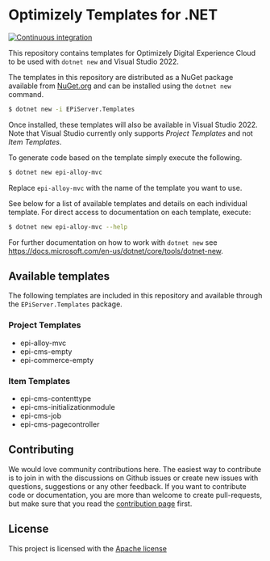 # Optimizely Templates for .NET

[![Continuous integration](https://github.com/episerver/content-templates/actions/workflows/ci.yml/badge.svg)](https://github.com/episerver/content-templates/actions/workflows/ci.yml)

This repository contains templates for Optimizely Digital Experience Cloud to be used with `dotnet new` and Visual Studio 2022.

The templates in this repository are distributed as a NuGet package available from [NuGet.org](https://www.nuget.org/packages/EPiServer.Templates/) and can be installed using the `dotnet new` command.

```bash
$ dotnet new -i EPiServer.Templates
```

Once installed, these templates will also be available in Visual Studio 2022.
Note that Visual Studio currently only supports *Project Templates* and not *Item Templates*.

To generate code based on the template simply execute the following.

```bash
$ dotnet new epi-alloy-mvc
```

Replace `epi-alloy-mvc` with the name of the template you want to use. 

See below for a list of available templates and details on each individual template. For direct access to documentation on each template, execute:

```bash
$ dotnet new epi-alloy-mvc --help
```

For further documentation on how to work with `dotnet new` see https://docs.microsoft.com/en-us/dotnet/core/tools/dotnet-new.

## Available templates

The following templates are included in this repository and available through the `EPiServer.Templates` package.

### Project Templates

- epi-alloy-mvc
- epi-cms-empty
- epi-commerce-empty


### Item Templates

- epi-cms-contenttype
- epi-cms-initializationmodule
- epi-cms-job
- epi-cms-pagecontroller


## Contributing

We would love community contributions here. The easiest way to contribute is to join in with the discussions on Github issues or create new issues with questions, suggestions or any other feedback. 
If you want to contribute code or documentation, you are more than welcome to create pull-requests, but make sure that you read the [contribution page](CONTRIBUTING.md) first.

## License

This project is licensed with the [Apache license](LICENSE.md)
